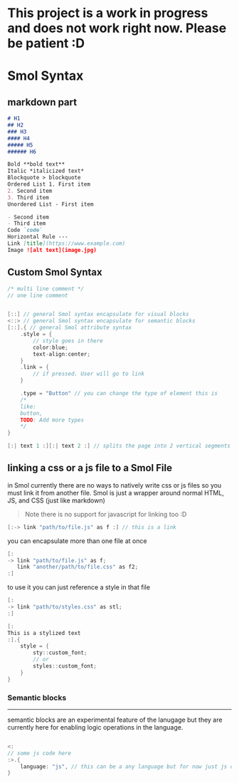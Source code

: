 # This project is a work in progress and does not work right now. Please be patient :D

# Smol Syntax

markdown part
---

``` md
# H1
## H2
### H3
#### H4
##### H5
###### H6

Bold **bold text**
Italic *italicized text*
Blockquote > blockquote
Ordered List 1. First item
2. Second item
3. Third item
Unordered List - First item

- Second item
- Third item
Code `code`
Horizontal Rule ---
Link [title](https://www.example.com)
Image ![alt text](image.jpg)

```

Custom Smol Syntax
---

```h
/* multi line comment */
// one line comment


[::] // general Smol syntax encapsulate for visual blocks
<::> // general Smol syntax encapsulate for semantic blocks
[::].{ // general Smol attribute syntax
    .style = { 
        // style goes in there
        color:blue;
        text-align:center;
    }
    .link = {
        // if pressed. User will go to link
    }

    .type = "Button" // you can change the type of element this is
    /*
    like:
    button, 
    TODO: Add more types    
    */
}

[:| text 1 :][:| text 2 :] // splits the page into 2 vertical segments

```

## linking a css or a js file to a Smol File

in Smol currently there are no ways to natively write css or js files so you must link it from another file. Smol is just a wrapper around normal HTML, JS, and CSS (just like markdown)

> Note there is no support for javascript for linking too :D

```c
[:-> link "path/to/file.js" as f :] // this is a link
```

you can encapsulate more than one file at once

```c
[: 
-> link "path/to/file.js" as f;
   link "another/path/to/file.css" as f2;
:] 
```

to use it you can just reference a style in that file

```c
[: 
-> link "path/to/styles.css" as stl;
:]

[:
This is a stylized text
:].{
    style = {
        sty::custom_font;
        // or
        styles::custom_font;
    }
}
```

### Semantic blocks

---
semantic blocks are an experimental feature of the lanugage but they are currently here for enabling logic operations in the language.

```c

<:
// some js code here
:>.{
    language: "js", // this can be a any language but for now just js or css
}
```
